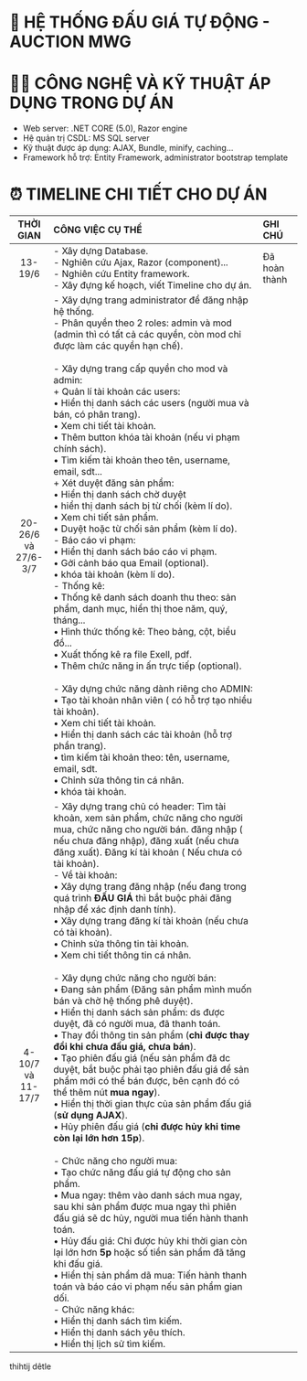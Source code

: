 # 💸 HỆ THỐNG ĐẤU GIÁ TỰ ĐỘNG - AUCTION MWG
# 🧑‍💻	CÔNG NGHỆ VÀ KỸ THUẬT ÁP DỤNG TRONG DỰ ÁN
- Web server: .NET CORE (5.0), Razor engine
- Hệ quản trị CSDL: MS SQL server
- Kỹ thuật được áp dụng: AJAX, Bundle, minify, caching...
- Framework hỗ trợ: Entity Framework, administrator bootstrap template
# ⏰ TIMELINE CHI TIẾT CHO DỰ ÁN
| THỜI GIAN | CÔNG VIỆC CỤ THỂ| GHI CHÚ |
| :---:| :---| :--- |
| 13-19/6 | - Xây dựng Database. <br> - Nghiên cứu Ajax, Razor (component)... <br> - Nghiên cứu Entity framework. <br> - Xây đựng kế hoạch, viết Timeline cho dự án. | Đã hoàn thành |
| 20-26/6 <br> và <br> 27/6-3/7 | - Xây dựng trang administrator để đăng nhập hệ thống. <br> - Phân quyền theo 2 roles: admin và mod (admin thì có tất cả các quyền, còn mod chỉ được làm các quyền hạn chế). <br> <br> - Xây dựng trang cấp quyền cho mod và admin: <br> + Quản lí tài khoản các users: <br> • Hiển thị danh sách các users (người mua và bán, có phân trang). <br> • Xem chi tiết tài khoản. <br> • Thêm button khóa tài khoản (nếu vi phạm chính sách). <br> • Tìm kiếm tài khoản theo tên, username, email, sdt... <br> + Xét duyệt đăng sản phẩm: <br> • Hiển thị danh sách chờ duyệt <br> • hiển thị danh sách bị từ chối (kèm lí do). <br> • Xem chi tiết sản phẩm. <br> • Duyệt hoặc từ chối sản phẩm (kèm lí do). <br> - Báo cáo vi phạm: <br> • Hiển thị danh sách báo cáo vi phạm. <br> • Gởi cảnh báo qua Email (optional). <br> • khóa tài khoản (kèm lí do). <br> - Thống kê: <br> • Thống kê danh sách doanh thu theo: sản phẩm, danh mục, hiển thị thoe năm, quý, tháng... <br> • Hình thức thống kê: Theo bảng, cột, biểu đồ... <br> • Xuất thống kê ra file Exell, pdf. <br> • Thêm chức năng in ấn trực tiếp (optional). <br> <br> - Xây dựng chức năng dành riêng cho ADMIN: <br> • Tạo tài khoản nhân viên ( có hỗ trợ tạo nhiều tài khoản). <br> • Xem chi tiết tài khoản. <br> • Hiển thị danh sách các tài khoản (hỗ trợ phần trang). <br> • tìm kiếm tài khoản theo: tên, username, email, sdt. <br> • Chỉnh sửa thông tin cá nhân. <br> • khóa tài khoản. | |
| 4-10/7 <br> và <br> 11-17/7 | - Xây dựng trang chủ có header: Tìm tài khoản, xem sản phẩm, chức năng cho người mua, chức năng cho người bán. đăng nhập ( nếu chưa đăng nhập), đăng xuất (nếu chưa đăng xuất). Đăng kí tài khoản ( Nếu chưa có tài khoản). <br> - Về tài khoản: <br> • Xây dựng trang đăng nhập (nếu đang trong quá trình **ĐẤU GIÁ** thì bắt buộc phải đăng nhập để xác định danh tính). <br> • Xây dựng trang đăng kí tài khoản (nếu chưa có tài khoản). <br> • Chỉnh sửa thông tin tài khoản. <br> • Xem chi tiết thông tin cá nhân. <br><br> - Xây dụng chức năng cho người bán: <br> • Đang sản phẩm (Đăng sản phẩm mình muốn bán và chờ hệ thống phê duyệt). <br> • Hiển thị danh sách sản phẩm: ds được duyệt, đã có người mua, đã thanh toán. <br> • Thay đổi thông tin sản phẩm (**chỉ được thay đổi khi chưa đấu giá, chưa bán**). <br> • Tạo phiên đấu giá (nếu sản phẩm đã dc duyệt, bắt buộc phải tạo phiên đấu giá để sản phẩm mới có thể bán được, bên cạnh đó có thể thêm nút **mua ngay**). <br> • Hiển thị thời gian thực của sản phẩm đấu giá (**sử dụng AJAX**). <br> • Hủy phiên đấu giá (**chỉ được hủy khi time còn lại lớn hơn 15p**). <br><br> - Chức năng cho người mua: <br> • Tạo chức năng đấu giá tự động cho sản phẩm. <br> • Mua ngay: thêm vào danh sách mua ngay, sau khi sản phẩm được mua ngay thì phiên đấu giá sẽ dc hủy, người mua tiến hành thanh toán. <br> • Hủy đấu giá: Chỉ được hủy khi thời gian còn lại lớn hơn **5p** hoặc số tiền sản phẩm đã tăng khi đấu giá. <br> • Hiển thị sản phẩm dã mua: Tiến hành thanh toán và báo cáo vi phạm nếu sản phẩm gian dối. <br> - Chức năng khác: <br> • Hiển thị danh sách tìm kiếm. <br> • Hiển thị danh sách yêu thích. <br> • Hiển thị lịch sử tìm kiếm.  | |
thihtij
dêtle